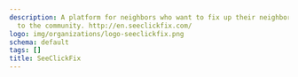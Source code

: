 ```yaml
---
description: A platform for neighbors who want to fix up their neighborhoods. Power
  to the community. http://en.seeclickfix.com/
logo: img/organizations/logo-seeclickfix.png
schema: default
tags: []
title: SeeClickFix
---
```

